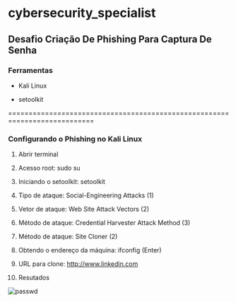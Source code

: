 # cybersecurity_specialist

## Desafio Criação De Phishing Para Captura De Senha

### Ferramentas

* Kali Linux

* setoolkit

===========================================================================

### Configurando o Phishing no Kali Linux

1. Abrir terminal

2. Acesso root: sudo su

3. Iniciando o setoolkit: setoolkit

4. Tipo de ataque: Social-Engineering Attacks (1)

5. Vetor de ataque: Web Site Attack Vectors (2)

7. Método de ataque: Credential Harvester Attack Method (3) 

8. Método de ataque: Site Cloner (2)

8. Obtendo o endereço da máquina: ifconfig (Enter)

10. URL para clone: http://www.linkedin.com

11. Resutados

![passwd](https://github.com/Daniel-Aleixo/cybersecurity_specialist/assets/85321527/e56a4901-b63c-4975-a530-53aae06de494)
